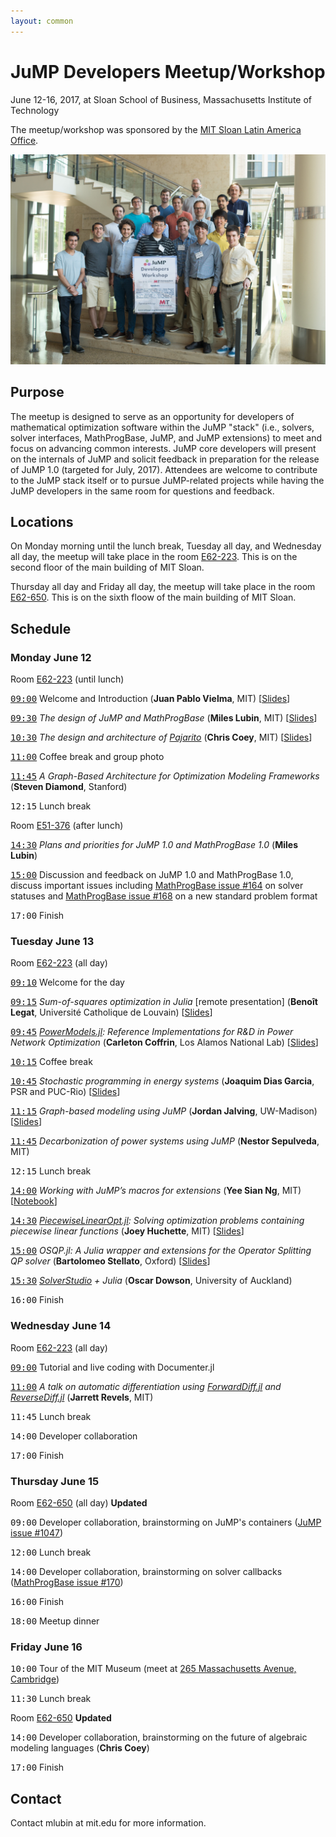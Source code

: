 ```yaml
---
layout: common
---
```


# JuMP Developers Meetup/Workshop

June 12-16, 2017, at Sloan School of Business, Massachusetts Institute of Technology

The meetup/workshop was sponsored by the <a href="http://mitsloan.mit.edu/office-of-international-programs/mit-sloan-latin-america-office/">MIT Sloan Latin America Office</a>.

<img src="developersgroup.jpg" alt="Group Photo">

## Purpose

The meetup is designed to serve as an opportunity for developers of mathematical optimization software within the JuMP "stack" (i.e., solvers, solver interfaces, MathProgBase, JuMP, and JuMP extensions) to meet and focus on advancing common interests. JuMP core developers will present on the internals of JuMP and solicit feedback in preparation for the release of JuMP 1.0 (targeted for July, 2017). Attendees are welcome to contribute to the JuMP stack itself or to pursue JuMP-related projects while having the JuMP developers in the same room for questions and feedback.


## Locations

On Monday morning until the lunch break, Tuesday all day, and Wednesday all day, the meetup will take place
in the room <a href="http://whereis.mit.edu/?go=E62">E62-223</a>. This is on the second floor of the
main building of MIT Sloan.

Thursday all day and Friday all day, the meetup will take place in the room
<a href="http://whereis.mit.edu/?go=E52">E62-650</a>. This is on the sixth floow of the main building of MIT Sloan.


## Schedule

### Monday June 12

Room <a href="http://whereis.mit.edu/?go=E62">E62-223</a> (until lunch)

<a href="https://www.timeanddate.com/worldclock/fixedtime.html?iso=20170612T0900&msg=Welcome+and+Introduction&p1=43&am=30"><tt>09:00</tt></a> Welcome and Introduction (**Juan Pablo Vielma**, MIT) [[Slides](vielma.pdf)]

<a href="https://www.timeanddate.com/worldclock/fixedtime.html?iso=20170612T0930&msg=The+design+of+JuMP+and+MathProgBase&p1=43&ah=1"><tt>09:30</tt></a> *The design of JuMP and MathProgBase* (**Miles Lubin**, MIT) [[Slides](lubin.pdf)]

<a href="https://www.timeanddate.com/worldclock/fixedtime.html?iso=20170612T1030&msg=The+design+and+architecture+of+Pajarito&p1=43&am=30"><tt>10:30</tt></a> *The design and architecture of <a href="https://github.com/JuliaOpt/Pajarito.jl">Pajarito</a>* (**Chris Coey**, MIT) [[Slides](coey.pdf)]

<a href="https://www.timeanddate.com/worldclock/fixedtime.html?iso=20170612T1100&msg=Coffee+break+and+group+photo&p1=43&am=45"><tt>11:00</tt></a> Coffee break and group photo

<a href="https://www.timeanddate.com/worldclock/fixedtime.html?iso=20170612T1145&msg=A+talk+on+cvxflow&p1=43&am=45"><tt>11:45</tt></a> *A Graph-Based Architecture for Optimization Modeling Frameworks* (**Steven Diamond**, Stanford)

<tt>12:15</tt> Lunch break

Room <a href="http://whereis.mit.edu/?go=E51">E51-376</a> (after lunch)

<a href="https://www.timeanddate.com/worldclock/fixedtime.html?iso=20170612T1430&msg=Plans+and+priorities+for+JuMP+1.0+and+MathProgBase+1.0&p1=43&am=30"><tt>14:30</tt></a> *Plans and priorities for JuMP 1.0 and MathProgBase 1.0* (**Miles Lubin**)

<a href="https://www.timeanddate.com/worldclock/fixedtime.html?iso=20170612T1500&msg=Discussion+and+feedback+on+JuMP+1.0+and+MathProgBase+1.0&p1=43&ah=2"><tt>15:00</tt></a> Discussion and feedback on JuMP 1.0 and MathProgBase 1.0, discuss important issues including <a href="https://github.com/JuliaOpt/MathProgBase.jl/issues/164">MathProgBase issue #164</a> on solver statuses and <a href="https://github.com/JuliaOpt/MathProgBase.jl/issues/168">MathProgBase issue #168</a> on a new standard problem format

<tt>17:00</tt> Finish


### Tuesday June 13

Room <a href="http://whereis.mit.edu/?go=E62">E62-223</a> (all day)

<a href="https://www.timeanddate.com/worldclock/fixedtime.html?iso=20170613T0910&msg=Welcome+for+the+day&p1=43&am=5"><tt>09:10</tt></a> Welcome for the day

<a href="https://www.timeanddate.com/worldclock/fixedtime.html?iso=20170613T0915&msg=A+talk+on+sum-of-squares+optimization+in+Julia&p1=43&am=30"><tt>09:15</tt></a> *Sum-of-squares optimization in Julia* [remote presentation] (**Benoît Legat**, Université Catholique de Louvain) [[Slides](legat.pdf)]

<a href="https://www.timeanddate.com/worldclock/fixedtime.html?iso=20170613T0945&msg=Reference+Implementations+for+R%26D+in+Power+Network+Optimization&p1=43&am=30"><tt>09:45</tt></a> *<a href="https://github.com/lanl-ansi/PowerModels.jl">PowerModels.jl</a>: Reference Implementations for R&D in Power Network Optimization* (**Carleton Coffrin**, Los Alamos National Lab) [[Slides](coffrin.pdf)]

<a href="https://www.timeanddate.com/worldclock/fixedtime.html?iso=20170613T1015&msg=Coffee+break&p1=43&am=30"><tt>10:15</tt></a> Coffee break

<a href="https://www.timeanddate.com/worldclock/fixedtime.html?iso=20170613T1045&msg=Stochastic+programming+in+energy+systems&p1=43&am=30"><tt>10:45</tt></a> *Stochastic programming in energy systems* (**Joaquim Dias Garcia**, PSR and PUC-Rio) [[Slides](dias.pdf)]

<a href="https://www.timeanddate.com/worldclock/fixedtime.html?iso=20170613T1115&msg=Graph-based+modeling+using+JuMP&p1=43&am=30"><tt>11:15</tt></a> *Graph-based modeling using JuMP* (**Jordan Jalving**, UW-Madison) [[Slides](jalving.pdf)]

<a href="https://www.timeanddate.com/worldclock/fixedtime.html?iso=20170613T1145&msg=Decarbonization+of+power+systems+using+JuMP&p1=43&am=30"><tt>11:45</tt></a> *Decarbonization of power systems using JuMP* (**Nestor Sepulveda**, MIT)

<tt>12:15</tt> Lunch break

<a href="https://www.timeanddate.com/worldclock/fixedtime.html?iso=20170613T1400&msg=Working+with+JuMP’s+macros+for+extensions&p1=43&am=30"><tt>14:00</tt></a> *Working with JuMP’s macros for extensions* (**Yee Sian Ng**, MIT) [[Notebook](http://nbviewer.jupyter.org/url/www.juliaopt.org/developersmeetup/ng.ipynb)]

<a href="https://www.timeanddate.com/worldclock/fixedtime.html?iso=20170613T1430&msg=Solving+optimization+problems+containing+piecewise+linear+functions&p1=43&am=30"><tt>14:30</tt></a> *<a href="https://github.com/joehuchette/PiecewiseLinearOpt.jl">PiecewiseLinearOpt.jl</a>: Solving optimization problems containing piecewise linear functions* (**Joey Huchette**, MIT) [[Slides](huchette.pdf)]

<a href="https://www.timeanddate.com/worldclock/fixedtime.html?iso=20170613T1500&msg=A+Julia+wrapper+and+extensions+for+the+Operator+Splitting+QP+solver&p1=43&am=30"><tt>15:00</tt></a> *OSQP.jl: A Julia wrapper and extensions for the Operator Splitting QP solver* (**Bartolomeo Stellato**, Oxford) [[Slides](stellato.pdf)]

<a href="https://www.timeanddate.com/worldclock/fixedtime.html?iso=20170613T1530&msg=A+talk+on+SolverStudio+%2B+Julia&p1=43&am=30"><tt>15:30</tt></a> *<a href="https://solverstudio.org/">SolverStudio</a> + Julia* (**Oscar Dowson**, University of Auckland)

<tt>16:00</tt> Finish


### Wednesday June 14

Room <a href="http://whereis.mit.edu/?go=E62">E62-223</a> (all day)

<a href="https://www.timeanddate.com/worldclock/fixedtime.html?iso=20170614T0900&msg=Tutorial+and+live+coding+with+Documenter.jl&p1=43&ah=2"><tt>09:00</tt></a> Tutorial and live coding with Documenter.jl

<a href="https://www.timeanddate.com/worldclock/fixedtime.html?iso=20170614T0900&msg=A+talk+on+automatic+differentiation&p1=43&am=45"><tt>11:00</tt></a> *A talk on automatic differentiation using <a href="https://github.com/JuliaDiff/ForwardDiff.jl">ForwardDiff.jl</a> and <a href="https://github.com/JuliaDiff/ReverseDiff.jl">ReverseDiff.jl</a>* (**Jarrett Revels**, MIT)

<tt>11:45</tt> Lunch break

<tt>14:00</tt> Developer collaboration

<tt>17:00</tt> Finish


### Thursday June 15

Room <a href="http://whereis.mit.edu/?go=E62">E62-650</a> (all day) **Updated**

<tt>09:00</tt> Developer collaboration, brainstorming on JuMP's containers (<a href="https://github.com/JuliaOpt/JuMP.jl/issues/1047">JuMP issue #1047</a>)

<tt>12:00</tt> Lunch break

<tt>14:00</tt> Developer collaboration, brainstorming on solver callbacks (<a href="https://github.com/JuliaOpt/MathProgBase.jl/issues/170">MathProgBase issue #170</a>)

<tt>16:00</tt> Finish

<tt>18:00</tt> Meetup dinner


### Friday June 16

<tt>10:00</tt> Tour of the MIT Museum (meet at <a href="https://goo.gl/maps/Ea3877tcMZ42">265 Massachusetts Avenue, Cambridge</a>)

<tt>11:30</tt> Lunch break

Room <a href="http://whereis.mit.edu/?go=E62">E62-650</a> **Updated**

<tt>14:00</tt> Developer collaboration, brainstorming on the future of algebraic modeling languages (**Chris Coey**)

<tt>17:00</tt> Finish


## Contact

Contact mlubin at mit.edu for more information.
